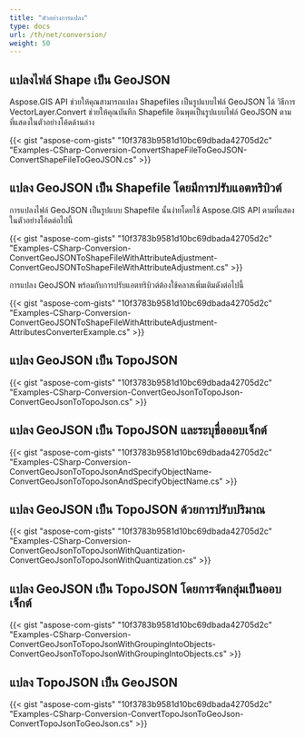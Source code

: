```yaml
---
title: "ตัวอย่างการแปลง"
type: docs
url: /th/net/conversion/
weight: 50
---
```


## **แปลงไฟล์ Shape เป็น GeoJSON**
Aspose.GIS API ช่วยให้คุณสามารถแปลง Shapefiles เป็นรูปแบบไฟล์ GeoJSON ได้ วิธีการ VectorLayer.Convert ช่วยให้คุณบันทึก Shapefile อินพุตเป็นรูปแบบไฟล์ GeoJSON ตามที่แสดงในตัวอย่างโค้ดด้านล่าง

{{< gist "aspose-com-gists" "10f3783b9581d10bc69dbada42705d2c" "Examples-CSharp-Conversion-ConvertShapeFileToGeoJSON-ConvertShapeFileToGeoJSON.cs" >}}
## **แปลง GeoJSON เป็น Shapefile โดยมีการปรับแอตทริบิวต์**
การแปลงไฟล์ GeoJSON เป็นรูปแบบ Shapefile นั้นง่ายโดยใช้ Aspose.GIS API ตามที่แสดงในตัวอย่างโค้ดต่อไปนี้

{{< gist "aspose-com-gists" "10f3783b9581d10bc69dbada42705d2c" "Examples-CSharp-Conversion-ConvertGeoJSONToShapeFileWithAttributeAdjustment-ConvertGeoJSONToShapeFileWithAttributeAdjustment.cs" >}}

การแปลง GeoJSON พร้อมกับการปรับแอตทริบิวต์ต้องใช้คลาสเพิ่มเติมดังต่อไปนี้

{{< gist "aspose-com-gists" "10f3783b9581d10bc69dbada42705d2c" "Examples-CSharp-Conversion-ConvertGeoJSONToShapeFileWithAttributeAdjustment-AttributesConverterExample.cs" >}}
## **แปลง GeoJSON เป็น TopoJSON**
{{< gist "aspose-com-gists" "10f3783b9581d10bc69dbada42705d2c" "Examples-CSharp-Conversion-ConvertGeoJsonToTopoJson-ConvertGeoJsonToTopoJson.cs" >}}
## **แปลง GeoJSON เป็น TopoJSON และระบุชื่อออบเจ็กต์**
{{< gist "aspose-com-gists" "10f3783b9581d10bc69dbada42705d2c" "Examples-CSharp-Conversion-ConvertGeoJsonToTopoJsonAndSpecifyObjectName-ConvertGeoJsonToTopoJsonAndSpecifyObjectName.cs" >}}
## **แปลง GeoJSON เป็น TopoJSON ด้วยการปรับปริมาณ**
{{< gist "aspose-com-gists" "10f3783b9581d10bc69dbada42705d2c" "Examples-CSharp-Conversion-ConvertGeoJsonToTopoJsonWithQuantization-ConvertGeoJsonToTopoJsonWithQuantization.cs" >}}
## **แปลง GeoJSON เป็น TopoJSON โดยการจัดกลุ่มเป็นออบเจ็กต์**
{{< gist "aspose-com-gists" "10f3783b9581d10bc69dbada42705d2c" "Examples-CSharp-Conversion-ConvertGeoJsonToTopoJsonWithGroupingIntoObjects-ConvertGeoJsonToTopoJsonWithGroupingIntoObjects.cs" >}}
## **แปลง TopoJSON เป็น GeoJSON**
{{< gist "aspose-com-gists" "10f3783b9581d10bc69dbada42705d2c" "Examples-CSharp-Conversion-ConvertTopoJsonToGeoJson-ConvertTopoJsonToGeoJson.cs" >}}
